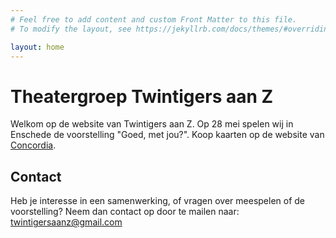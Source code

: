 ```yaml
---
# Feel free to add content and custom Front Matter to this file.
# To modify the layout, see https://jekyllrb.com/docs/themes/#overriding-theme-defaults

layout: home
---
```


# Theatergroep Twintigers aan Z

Welkom op de website van Twintigers aan Z. Op 28 mei spelen wij in Enschede de voorstelling "Goed, met jou?".
Koop kaarten op de website van [Concordia](https://www.concordia.nl/theater/goed-met-jou-twintigers-aan-z/28-05-2022-20-00).

## Contact
Heb je interesse in een samenwerking, of vragen over meespelen of de voorstelling? Neem dan contact op door te mailen naar: [twintigersaanz@gmail.com](
mailto:twintigersaanz@gmail.com)

